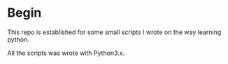 # Begin
This repo is established for some small scripts I wrote on the way learning python.

All the scripts was wrote with Python3.x.
